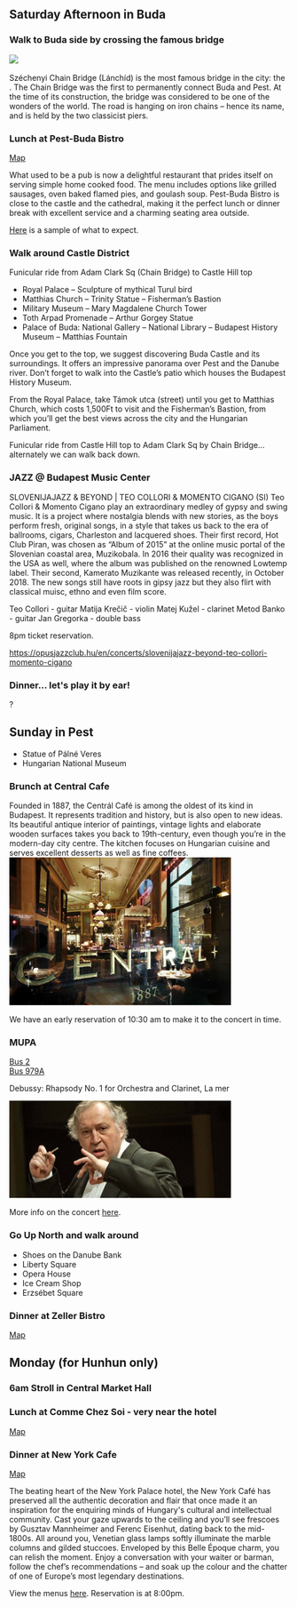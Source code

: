 ## Saturday Afternoon in Buda


### Walk to Buda side by crossing the famous bridge
<img src="http://visitbudapest.travel/images/made/images/content/body/szechenyi-chain-bridge_574_383.jpg" width="400">

Széchenyi Chain Bridge (Lánchíd) is the most famous bridge in the city: the . The Chain Bridge was the first to permanently connect Buda and Pest. At the time of its construction, the bridge was considered to be one of the wonders of the world. The road is hanging on iron chains – hence its name, and is held by the two classicist piers.


### Lunch at Pest-Buda Bistro
[Map](https://www.google.com/maps/place/Fortuna+u.+3,+Budapest,+1014+Hungary/@47.503307,19.03232,17z/data=!3m1!4b1!4m2!3m1!1s0x4741dc18b47f94b5:0x8a84a09552773657)

What used to be a pub is now a delightful restaurant that prides itself on serving simple home cooked food. The menu includes options like grilled sausages, oven baked flamed pies, and goulash soup. Pest-Buda Bistro is close to the castle and the cathedral, making it the perfect lunch or dinner break with excellent service and a charming seating area outside.

[Here](http://travelthisearth.com/pest-buda-bistro-dinner-review-budapest/) is a sample of what to expect.

### Walk around Castle District

Funicular ride from Adam Clark Sq (Chain Bridge) to Castle Hill top

- Royal Palace – Sculpture of mythical Turul bird
- Matthias Church – Trinity Statue – Fisherman’s Bastion
- Military Museum – Mary Magdalene Church Tower
- Toth Arpad Promenade – Arthur Gorgey Statue
- Palace of Buda: National Gallery – National Library – Budapest History Museum – Matthias Fountain



Once you get to the top, we suggest discovering Buda Castle and its surroundings. It offers an impressive panorama over Pest and the Danube river. Don’t forget to walk into the Castle’s patio which houses the Budapest History Museum.

From the Royal Palace, take Támok utca (street) until you get to Matthias Church, which costs 1,500Ft to visit and the Fisherman’s Bastion, from which you’ll get the best views across the city and the Hungarian Parliament.

Funicular ride from Castle Hill top to Adam Clark Sq by Chain Bridge... alternately we can walk back down.

### JAZZ @ Budapest Music Center
SLOVENIJAJAZZ & BEYOND | TEO COLLORI & MOMENTO CIGANO (SI)
Teo Collori & Momento Cigano play an extraordinary medley of gypsy and swing music. It is a project where nostalgia blends with new stories, as the boys perform fresh, original songs, in a style that takes us back to the era of ballrooms, cigars, Charleston and lacquered shoes. Their first record, Hot Club Piran, was chosen as “Album of 2015” at the online music portal of the Slovenian coastal area, Muzikobala. In 2016 their quality was recognized in the USA as well, where the album was published on the renowned Lowtemp label. Their second, Kamerato Muzikante was released recently, in October 2018. The new songs still have roots in gipsy jazz but they also flirt with classical muisc, ethno and even film score.

Teo Collori - guitar
Matija Krečič - violin
Matej Kužel - clarinet
Metod Banko - guitar
Jan Gregorka - double bass

8pm ticket reservation.

https://opusjazzclub.hu/en/concerts/slovenijajazz-beyond-teo-collori-momento-cigano

### Dinner... let's play it by ear!
?



## Sunday in Pest

- Statue of Pálné Veres
- Hungarian National Museum

### Brunch at Central Cafe
Founded in 1887, the Centrál Café is among the oldest of its kind in Budapest. It represents tradition and history, but is also open to new ideas. Its beautiful antique interior of paintings, vintage lights and elaborate wooden surfaces takes you back to 19th-century, even though you’re in the modern-day city centre. The kitchen focuses on Hungarian cuisine and serves excellent desserts as well as fine coffees.
<img src="cafe-central.jpg" width="400">

We have an early reservation of 10:30 am to make it to the concert in time.


### MUPA
[Bus 2](https://goo.gl/maps/KnKVcQUkorK2)
<br>
[Bus 979A](https://goo.gl/maps/Z1cceCw3PJ82)

Debussy: Rhapsody No. 1 for Orchestra and Clarinet, La mer

<img src="mav.jpg" width="400">

More info on the concert [here](https://www.mupa.hu/en/program/classical-music-opera-theatre/mav-symphony-orchestra-2019-02-03_12-30-bela-bartok-national-concert-hall).


### Go Up North and walk around

- Shoes on the Danube Bank
- Liberty Square
- Opera House
- Ice Cream Shop
- Erzsébet Square


### Dinner at Zeller Bistro
[Map](https://goo.gl/maps/QzDKNyhhjTL2)

## Monday (for Hunhun only)
### 6am Stroll in Central Market Hall

### Lunch at Comme Chez Soi - very near the hotel
[Map](https://goo.gl/maps/7WY6EZN4cE82)

### Dinner at New York Cafe
[Map](https://goo.gl/maps/QzDKNyhhjTL2)

The beating heart of the New York Palace hotel, the New York Café has preserved all the authentic decoration and flair that once made it an inspiration for the enquiring minds of Hungary's cultural and intellectual community. Cast your gaze upwards to the ceiling and you’ll see frescoes by Gusztav Mannheimer and Ferenc Eisenhut, dating back to the mid-1800s. All around you, Venetian glass lamps softly illuminate the marble columns and gilded stuccoes. Enveloped by this Belle Époque charm, you can relish the moment. Enjoy a conversation with your waiter or barman, follow the chef’s recommendations – and soak up the colour and the chatter of one of Europe’s most legendary destinations.

View the menus [here](NewYorkCafeMenu2019January_en.pdf).
Reservation is at 8:00pm.
